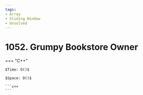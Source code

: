 ```yaml
---
tags:
- Array
- Sliding Window
- Unsolved
---
```



# 1052. Grumpy Bookstore Owner

=== "C++"

    $Time: O()$

    $Space: O()$

    ```c++
    ```
